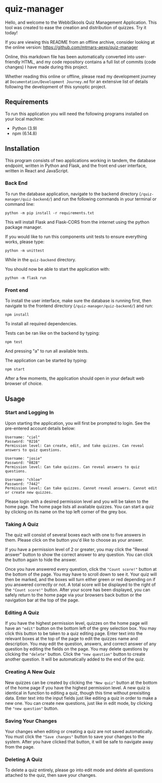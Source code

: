 # quiz-manager
 
Hello, and welcome to the WebbiSkools Quiz Management Application. This tool was created to ease the creation and distribution of quizzes. Try it today!

If you are viewing this README from an offline archive, consider looking at the online version: https://github.com/mtmars-aexp/quiz-manager

Online, this markdown file has been automatically converted into user-friendly HTML, and my code repository contains a full list of commits (code changes) I have made during this project.

Whether reading this online or offline, please read my development journey at `Documentation/Development Journey.md` for an extensive list of details following the development of this synoptic project.

## Requirements

To run this application you will need the following programs installed on your local machine:

- Python (3.9)
- npm (6.14.8)

## Installation

This program consists of two applications working in tandem, the database endpoint, written in Python and Flask, and the front end user interface, written in React and JavaScript.

### Back End

To run the database application, navigate to the backend directory (`/quiz-manager/quiz-backend/`) and run the following commands in your terminal or command line:
```
python -m pip install -r requirements.txt
```

This will install Flask and Flask-CORS from the internet using the python package manager. 

If you would like to run this components unit tests to ensure everything works, please type:
```
python -m unittest
```

While in the `quiz-backend` directory.

You should now be able to start the application with:

```
python -m flask run
```

### Front end

To install the user interface, make sure the database is running first, then navigate to the frontend directory (`/quiz-manager/quiz-backend/`) and run:

```
npm install
```

To install all required dependencies.

Tests can be ran like on the backend by typing:

```
npm test
```

And pressing "a" to run all available tests.

The application can be started by typing:

```
npm start
```

After a few moments, the application should open in your default web browser of choice.

## Usage

### Start and Logging In

Upon starting the application, you will first be prompted to login. See the pre-entered account details below:

```
Username: "ciel"
Password: "0216"
Permission level: Can create, edit, and take quizzes. Can reveal answers to quiz questions.

Username: "josie"
Password: "0828"
Permission level: Can take quizzes. Can reveal answers to quiz questions.

Username: "chloe"
Password: "7442"
Permission level: Can take quizzes. Cannot reveal answers. Cannot edit or create new quizzes.
```

Please login with a desired permission level and you will be taken to the home page. The home page lists all available quizzes. You can start a quiz by clicking on its name on the top left corner of the grey box.

### Taking A Quiz

The quiz will consist of several boxes each with one to five answers in them. Please click on the button you'd like to choose as your answer.

If you have a permission level of 2 or greater, you may click the "Reveal answer" button to show the correct answer to any question. You can click the button again to hide the answer.

Once you have answered every question, click the `"Count score!"` button at the bottom of the page. You may have to scroll down to see it. Your quiz will then be marked, and the boxes will turn either green or red depending on if you answered correctly or not. A total score will be displayed to the right of the `"Count score!"` button. After your score has been displayed, you can safely return to the home page via your browsers back button or the navigation bar at the top of the page.

### Editing A Quiz

If you have the highest permission level, quizzes on the home page will have an `"edit"` button on the bottom left of the grey selection box. You may click this button to be taken to a quiz editing page. Enter text into the relevant boxes at the top of the page to edit the quizzes name and description. You may edit the question, answers, and correct answer of any question by editing the fields on the page. You may delete questions by clicking the `"delete"` button. Click the `"new question"` button to create another question. It will be automatically added to the end of the quiz.

### Creating A New Quiz

New quizzes can be created by clicking the `"New quiz"` button at the bottom of the home page if you have the highest permission level. A new quiz is identical in function to editing a quiz, though this time without prexisiting data. Enter text into the input fields just like editing a quiz in order to make a new one. You can create new questions, just like in edit mode, by clicking the `"new question"` button.

### Saving Your Changes

Your changes when editing or creating a quiz are not saved automatically. You must click the `"Save changes"` button to save your changes to the system. After you have clicked that button, it will be safe to navigate away from the page.

### Deleting A Quiz

To delete a quiz entirely, please go into edit mode and delete all questions attached to the quiz, then save your changes.